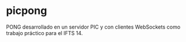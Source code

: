 # picpong
PONG desarrollado en un servidor PIC y con clientes WebSockets como trabajo práctico para el IFTS 14. 
